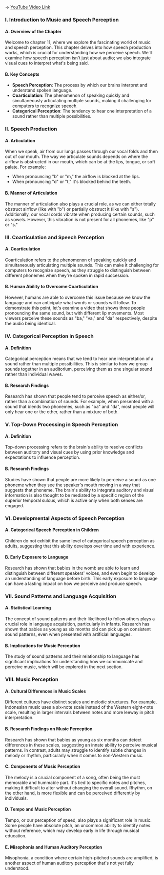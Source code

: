 -> [YouTube Video Link](https://www.youtube.com/watch?v=FtzVM61W10A&list=PLWoagukcejEy2OOGnSIiAAMykzDxf4N5H&index=11&pp=iAQB)

### I. Introduction to Music and Speech Perception
#### A. Overview of the Chapter

Welcome to chapter 11, where we explore the fascinating world of music and speech perception. This chapter delves into how speech production works, which is crucial for understanding how we perceive speech. We'll examine how speech perception isn't just about audio; we also integrate visual cues to interpret what's being said.

#### B. Key Concepts

*   **Speech Perception**: The process by which our brains interpret and understand spoken language.
*   **Coarticulation**: The phenomenon of speaking quickly and simultaneously articulating multiple sounds, making it challenging for computers to recognize speech.
*   **Categorical Perception**: The tendency to hear one interpretation of a sound rather than multiple possibilities.

### II. Speech Production
#### A. Articulation

When we speak, air from our lungs passes through our vocal folds and then out of our mouth. The way we articulate sounds depends on where the airflow is obstructed in our mouth, which can be at the lips, tongue, or soft palate. For example:

*   When pronouncing "b" or "m," the airflow is blocked at the lips.
*   When pronouncing "d" or "t," it's blocked behind the teeth.

#### B. Manner of Articulation

The manner of articulation also plays a crucial role, as we can either totally obstruct airflow (like with "b") or partially obstruct it (like with "s"). Additionally, our vocal cords vibrate when producing certain sounds, such as vowels. However, this vibration is not present for all phonemes, like "p" or "s."

### III. Coarticulation and Speech Perception
#### A. Coarticulation

Coarticulation refers to the phenomenon of speaking quickly and simultaneously articulating multiple sounds. This can make it challenging for computers to recognize speech, as they struggle to distinguish between different phonemes when they're spoken in rapid succession.

#### B. Human Ability to Overcome Coarticulation

However, humans are able to overcome this issue because we know the language and can anticipate what words or sounds will follow. To demonstrate this point, let's examine a video that shows three people pronouncing the same sound, but with different lip movements. Most viewers perceive these sounds as "ba," "va," and "da" respectively, despite the audio being identical.

### IV. Categorical Perception in Speech
#### A. Definition

Categorical perception means that we tend to hear one interpretation of a sound rather than multiple possibilities. This is similar to how we group sounds together in an auditorium, perceiving them as one singular sound rather than individual waves.

#### B. Research Findings

Research has shown that people tend to perceive speech as either/or, rather than a combination of sounds. For example, when presented with a sound that blends two phonemes, such as "ba" and "da", most people will only hear one or the other, rather than a mixture of both.

### V. Top-Down Processing in Speech Perception
#### A. Definition

Top-down processing refers to the brain's ability to resolve conflicts between auditory and visual cues by using prior knowledge and expectations to influence perception.

#### B. Research Findings

Studies have shown that people are more likely to perceive a sound as one phoneme when they see the speaker's mouth moving in a way that suggests that phoneme. The brain's ability to integrate auditory and visual information is also thought to be mediated by a specific region of the superior temporal sulcus, which is active only when both senses are engaged.

### VI. Developmental Aspects of Speech Perception
#### A. Categorical Speech Perception in Children

Children do not exhibit the same level of categorical speech perception as adults, suggesting that this ability develops over time and with experience.

#### B. Early Exposure to Language

Research has shown that babies in the womb are able to learn and distinguish between different speakers' voices, and even begin to develop an understanding of language before birth. This early exposure to language can have a lasting impact on how we perceive and produce speech.

### VII. Sound Patterns and Language Acquisition
#### A. Statistical Learning

The concept of sound patterns and their likelihood to follow others plays a crucial role in language acquisition, particularly in infants. Research has shown that babies as young as six months old can pick up on consistent sound patterns, even when presented with artificial languages.

#### B. Implications for Music Perception

The study of sound patterns and their relationship to language has significant implications for understanding how we communicate and perceive music, which will be explored in the next section.

### VIII. Music Perception
#### A. Cultural Differences in Music Scales

Different cultures have distinct scales and melodic structures. For example, Indonesian music uses a six-note scale instead of the Western eight-note scale, resulting in larger intervals between notes and more leeway in pitch interpretation.

#### B. Research Findings on Music Perception

Research has shown that babies as young as six months can detect differences in these scales, suggesting an innate ability to perceive musical patterns. In contrast, adults may struggle to identify subtle changes in melody or rhythm, particularly when it comes to non-Western music.

#### C. Components of Music Perception

The melody is a crucial component of a song, often being the most memorable and hummable part. It's tied to specific notes and pitches, making it difficult to alter without changing the overall sound. Rhythm, on the other hand, is more flexible and can be perceived differently by individuals.

#### D. Tempo and Music Perception

Tempo, or our perception of speed, also plays a significant role in music. Some people have absolute pitch, an uncommon ability to identify notes without reference, which may develop early in life through musical education.

#### E. Misophonia and Human Auditory Perception

Misophonia, a condition where certain high-pitched sounds are amplified, is another aspect of human auditory perception that's not yet fully understood.